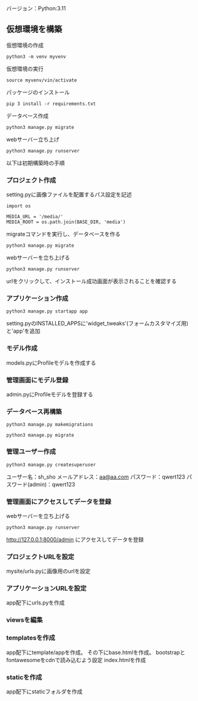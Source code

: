バージョン：Python:3.11


## 仮想環境を構築
仮想環境の作成
```
python3 -m venv myvenv
```
仮想環境の実行
```
source myvenv/vin/activate
```
パッケージのインストール
```
pip 3 install -r requirements.txt
```
データベース作成
```
python3 manage.py migrate
```
webサーバー立ち上げ
```
python3 manage.py runserver
```


以下は初期構築時の手順
### プロジェクト作成
setting.pyに画像ファイルを配置するパス設定を記述

```
import os

MEDIA_URL = '/media/'
MEDIA_ROOT = os.path.join(BASE_DIR, 'media')
```

migrateコマンドを実行し、データベースを作る
```
python3 manage.py migrate
```

webサーバーを立ち上げる
```
python3 manage.py runserver
```

urlをクリックして、インストール成功画面が表示されることを確認する

### アプリケーション作成
```
python3 manage.py startapp app
```
setting.pyのINSTALLED_APPSに'widget_tweaks'(フォームカスタマイズ用)と'app'を追加

### モデル作成
models.pyにProfileモデルを作成する

### 管理画面にモデル登録
admin.pyにProfileモデルを登録する

### データベース再構築
```
python3 manage.py makemigrations
```
```
python3 manage.py migrate
```

### 管理ユーザー作成
```
python3 manage.py createsuperuser
```
ユーザー名：sh_sho
メールアドレス：aa@aa.com
パスワード：qwert123
パスワード(admin)：qwert123

### 管理画面にアクセスしてデータを登録
webサーバーを立ち上げる
```
python3 manage.py runserver
```
http://127.0.0.1:8000/admin
にアクセスしてデータを登録

### プロジェクトURLを設定
mysite/urls.pyに画像用のurlを設定

### アプリケーションURLを設定
app配下にurls.pyを作成

### viewsを編集

### templatesを作成
app配下にtemplate/appを作成。
その下にbase.htmlを作成。
bootstrapとfontawesomeをcdnで読み込むよう設定
index.htmlを作成

### staticを作成
app配下にstaticフォルダを作成


